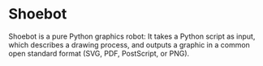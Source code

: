 # Shoebot

Shoebot is a pure Python graphics robot: It takes a Python script as input, which describes a drawing process, and outputs a graphic in a common open standard format (SVG, PDF, PostScript, or PNG).
